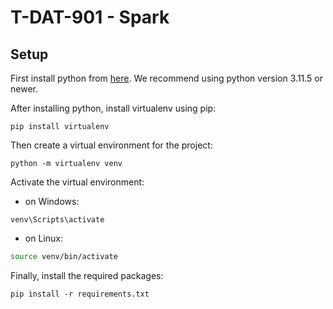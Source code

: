 # T-DAT-901 - Spark

## Setup

First install python from [here](https://www.python.org/downloads/). We recommend using python version 3.11.5 or newer.

After installing python, install virtualenv using pip:

```shell
pip install virtualenv
```

Then create a virtual environment for the project:

```shell
python -m virtualenv venv
```

Activate the virtual environment:

- on Windows:

```shell
venv\Scripts\activate
```

- on Linux:

```bash
source venv/bin/activate
```

Finally, install the required packages:

```shell
pip install -r requirements.txt
```
